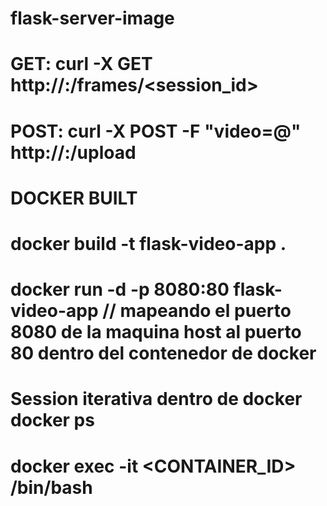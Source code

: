 # flask-server-image
# GET: curl -X GET http://<ip>:<port>/frames/<session_id>
# POST: curl -X POST -F "video=@<path>" http://<ip>:<port>/upload

# DOCKER BUILT
# docker build -t flask-video-app .
# docker run -d -p 8080:80 flask-video-app // mapeando el puerto 8080 de la maquina host al puerto 80 dentro del contenedor de docker
# Session iterativa dentro de docker docker ps 
# docker exec -it <CONTAINER_ID> /bin/bash
